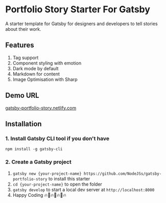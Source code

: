 # Portfolio Story Starter For Gatsby
A starter template for Gatsby for designers and developers to tell stories about their work.

## Features

1. Tag support
2. Component styling with emotion
3. Dark mode by default	
4. Markdown for content
5. Image Optimisation with Sharp

## Demo URL
[gatsby-portfolio-story.netlify.com](https://gatsby-portfolio-story.netlify.com/)

## Installation	

### 1. Install Gatsby CLI tool if you don't have

`npm install -g gatsby-cli`

### 2. Create a Gatsby project


1. `gatsby new {your-project-name} https://github.com/NodeJSs/gatsby-portfolio-story` to install this starter
2. `cd {your-project-name}` to open the folder
3. `gatsby develop` to start a local dev server at `http://localhost:8000`
4. Happy Coding 🔥🚀🔥🚀🔥🚀🔥	
